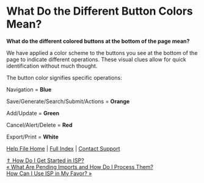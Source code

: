  What Do the Different Button Colors Mean?
==========

**What do the different colored buttons at the bottom of the page mean?**  

We have applied a color scheme to the buttons you see at the bottom of the page to indicate different operations. These visual clues allow for quick identification without much thought.  

The button color signifies specific operations:

Navigation = **Blue**

Save/Generate/Search/Submit/Actions = **Orange**

Add/Update = **Green**  

Cancel/Alert/Delete = **Red**

Export/Print = **White**

[Help File Home](/help/) | [Full Index](/Help-File-Directory/) | [Contact Support](mailto:support@ISPolitical.com)

[⇑ How Do I Get Started in ISP?](/How-Do-I-Get-Started-in-ISP)  
[« What Are Pending Imports and How Do I Process Them?](/What-Are-Pending-Imports-and-How-Do-I-Process-Them)  
[How Can I Use ISP in My Favor? »](/How-Can-I-Use-ISP-in-My-Favor)